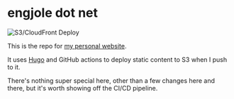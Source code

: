 # engjole dot net
![S3/CloudFront Deploy](https://github.com/ENG-Jole/engjoledotnet/actions/workflows/build-deploy.yml/badge.svg)

This is the repo for [my personal website](https://www.engjole.net).

It uses [Hugo](https://gohugo.io) and GitHub actions to deploy static content to S3 when I push to it.

There's nothing super special here, other than a few changes here and there, but it's worth showing off the CI/CD pipeline.
